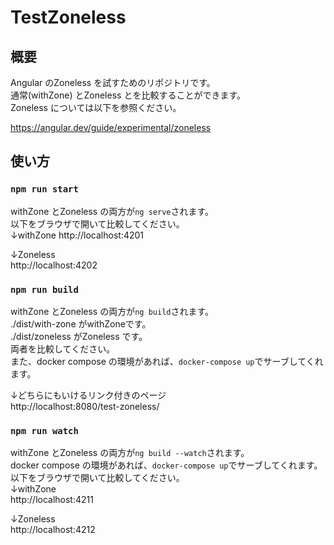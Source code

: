 # TestZoneless

## 概要
Angular のZoneless を試すためのリポジトリです。  
通常(withZone) とZoneless とを比較することができます。  
Zoneless については以下を参照ください。  

https://angular.dev/guide/experimental/zoneless

## 使い方
### `npm run start`
withZone とZoneless の両方が`ng serve`されます。   
以下をブラウザで開いて比較してください。  
↓withZone
http://localhost:4201

↓Zoneless  
http://localhost:4202

### `npm run build`
withZone とZoneless の両方が`ng build`されます。   
./dist/with-zone がwithZoneです。  
./dist/zoneless がZoneless です。  
両者を比較してください。  
また、docker compose の環境があれば、`docker-compose up`でサーブしてくれます。  

↓どちらにもいけるリンク付きのページ  
http://localhost:8080/test-zoneless/

### `npm run watch`
withZone とZoneless の両方が`ng build --watch`されます。   
docker compose の環境があれば、`docker-compose up`でサーブしてくれます。  
以下をブラウザで開いて比較してください。  
↓withZone  
http://localhost:4211

↓Zoneless  
http://localhost:4212
